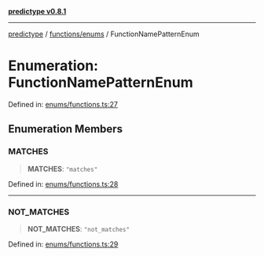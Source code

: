 [**predictype v0.8.1**](../../../README.md)

***

[predictype](../../../modules.md) / [functions/enums](../README.md) / FunctionNamePatternEnum

# Enumeration: FunctionNamePatternEnum

Defined in: [enums/functions.ts:27](https://github.com/maduhaime/predictype/blob/2310adbaccb6fbc00cdab8e345e79bd5b09e40f5/src/enums/functions.ts#L27)

## Enumeration Members

### MATCHES

> **MATCHES**: `"matches"`

Defined in: [enums/functions.ts:28](https://github.com/maduhaime/predictype/blob/2310adbaccb6fbc00cdab8e345e79bd5b09e40f5/src/enums/functions.ts#L28)

***

### NOT\_MATCHES

> **NOT\_MATCHES**: `"not_matches"`

Defined in: [enums/functions.ts:29](https://github.com/maduhaime/predictype/blob/2310adbaccb6fbc00cdab8e345e79bd5b09e40f5/src/enums/functions.ts#L29)
